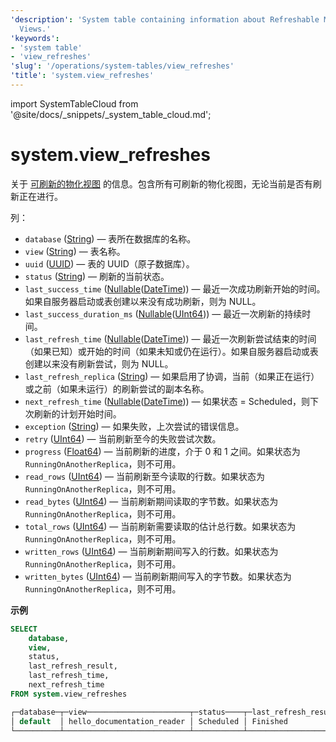 ```yaml
---
'description': 'System table containing information about Refreshable Materialized
  Views.'
'keywords':
- 'system table'
- 'view_refreshes'
'slug': '/operations/system-tables/view_refreshes'
'title': 'system.view_refreshes'
---
```


import SystemTableCloud from '@site/docs/_snippets/_system_table_cloud.md';


# system.view_refreshes

<SystemTableCloud/>

关于 [可刷新的物化视图](../../sql-reference/statements/create/view.md#refreshable-materialized-view) 的信息。包含所有可刷新的物化视图，无论当前是否有刷新正在进行。

列：

- `database` ([String](../../sql-reference/data-types/string.md)) — 表所在数据库的名称。
- `view` ([String](../../sql-reference/data-types/string.md)) — 表名称。
- `uuid` ([UUID](../../sql-reference/data-types/uuid.md)) — 表的 UUID（原子数据库）。
- `status` ([String](../../sql-reference/data-types/string.md)) — 刷新的当前状态。
- `last_success_time` ([Nullable](../../sql-reference/data-types/nullable.md)([DateTime](../../sql-reference/data-types/datetime.md))) — 最近一次成功刷新开始的时间。如果自服务器启动或表创建以来没有成功刷新，则为 NULL。
- `last_success_duration_ms` ([Nullable](../../sql-reference/data-types/nullable.md)([UInt64](../../sql-reference/data-types/int-uint.md))) — 最近一次刷新的持续时间。
- `last_refresh_time` ([Nullable](../../sql-reference/data-types/nullable.md)([DateTime](../../sql-reference/data-types/datetime.md))) — 最近一次刷新尝试结束的时间（如果已知）或开始的时间（如果未知或仍在运行）。如果自服务器启动或表创建以来没有刷新尝试，则为 NULL。
- `last_refresh_replica` ([String](../../sql-reference/data-types/string.md)) — 如果启用了协调，当前（如果正在运行）或之前（如果未运行）的刷新尝试的副本名称。
- `next_refresh_time` ([Nullable](../../sql-reference/data-types/nullable.md)([DateTime](../../sql-reference/data-types/datetime.md))) — 如果状态 = Scheduled，则下次刷新的计划开始时间。
- `exception` ([String](../../sql-reference/data-types/string.md)) — 如果失败，上次尝试的错误信息。
- `retry` ([UInt64](../../sql-reference/data-types/int-uint.md)) — 当前刷新至今的失败尝试次数。
- `progress` ([Float64](../../sql-reference/data-types/float.md)) — 当前刷新的进度，介于 0 和 1 之间。如果状态为 `RunningOnAnotherReplica`，则不可用。
- `read_rows` ([UInt64](../../sql-reference/data-types/int-uint.md)) — 当前刷新至今读取的行数。如果状态为 `RunningOnAnotherReplica`，则不可用。
- `read_bytes` ([UInt64](../../sql-reference/data-types/int-uint.md)) — 当前刷新期间读取的字节数。如果状态为 `RunningOnAnotherReplica`，则不可用。
- `total_rows` ([UInt64](../../sql-reference/data-types/int-uint.md)) — 当前刷新需要读取的估计总行数。如果状态为 `RunningOnAnotherReplica`，则不可用。
- `written_rows` ([UInt64](../../sql-reference/data-types/int-uint.md)) — 当前刷新期间写入的行数。如果状态为 `RunningOnAnotherReplica`，则不可用。
- `written_bytes` ([UInt64](../../sql-reference/data-types/int-uint.md)) — 当前刷新期间写入的字节数。如果状态为 `RunningOnAnotherReplica`，则不可用。

**示例**

```sql
SELECT
    database,
    view,
    status,
    last_refresh_result,
    last_refresh_time,
    next_refresh_time
FROM system.view_refreshes

┌─database─┬─view───────────────────────┬─status────┬─last_refresh_result─┬───last_refresh_time─┬───next_refresh_time─┐
│ default  │ hello_documentation_reader │ Scheduled │ Finished            │ 2023-12-01 01:24:00 │ 2023-12-01 01:25:00 │
└──────────┴────────────────────────────┴───────────┴─────────────────────┴─────────────────────┴─────────────────────┘
```
